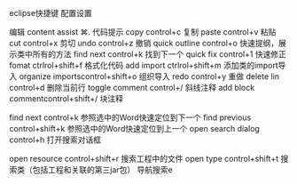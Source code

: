 eclipse快捷键 配置设置

编辑
content assist  ⌘.  代码提示
copy            control+c        复制
paste           control+v        粘贴
cut             control+x        剪切
undo            control+z        撤销
quick outline   control+o        快速提纲，展示类中所有的方法
find next       control+k        找到下一个
quick fix       control+1        快速修正
fomat           ctrlrol+shift+f  格式化代码
add import      ctrlrol+shift+m  添加类的import导入
organize importscontrol+shift+o  组织导入
redo            control+y        重做
delete lin control+d        删除当前行
toggle comment   control+/        斜线注释
add block commentcontrol+shift+/ 块注释



find next        control+k        参照选中的Word快速定位到下一个
find previous    control+shift+k  参照选中的Word快速定位到上一个
open search dialog      control+h      打开搜索对话框


open resource           control+shift+r 搜索工程中的文件
open type               control+shift+t 搜索类（包括工程和关联的第三jar包）
导航搜索e
